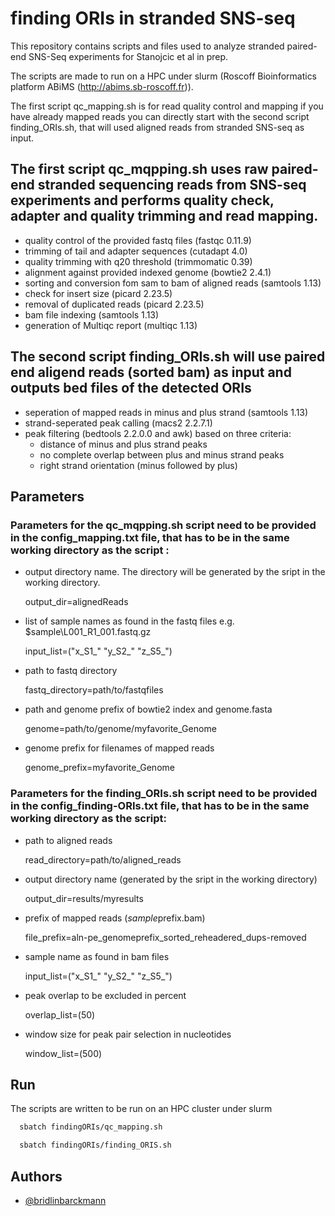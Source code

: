 # finding ORIs in stranded SNS-seq

This repository contains scripts and files used to analyze stranded paired-end SNS-Seq experiments for Stanojcic et al in prep.

The scripts are made to run on a HPC under slurm (Roscoff Bioinformatics platform ABiMS (http://abims.sb-roscoff.fr)).

The first script qc_mapping.sh is for read quality control and mapping if you have already mapped reads you can directly start with the second script finding_ORIs.sh, that will used aligned reads from stranded SNS-seq as input.

## The first script qc_mqpping.sh uses raw paired-end stranded sequencing reads from SNS-seq experiments and performs quality check, adapter and quality trimming and read mapping.
- quality control of the provided fastq files (fastqc 0.11.9)
- trimming of tail and adapter sequences (cutadapt 4.0)
- quality trimming with q20 threshold (trimmomatic 0.39)
- alignment against provided indexed genome (bowtie2 2.4.1)
- sorting and conversion fom sam to bam of aligned reads (samtools 1.13)
- check for insert size (picard 2.23.5)
- removal of duplicated reads (picard 2.23.5)
- bam file indexing (samtools 1.13)
- generation of Multiqc report (multiqc 1.13)

## The second script finding_ORIs.sh will use paired end aligend reads (sorted bam) as input and outputs bed files of the detected ORIs 

- seperation of mapped reads in minus and plus strand (samtools 1.13)
- strand-seperated peak calling (macs2 2.2.7.1)
- peak filtering (bedtools 2.2.0.0 and awk) based on three criteria: 
    - distance of minus and plus strand peaks
    - no complete overlap between plus and minus strand peaks
    - right strand orientation (minus followed by plus)

## Parameters

### Parameters for the qc_mqpping.sh script need to be provided in the config_mapping.txt file, that has to be in the same working directory as the script :

- output directory name. The directory will be generated by the sript in the working directory.

    output_dir=alignedReads

- list of sample names as found in the fastq files e.g. $sample\L001_R1_001.fastq.gz

    input_list=("x_S1_" "y_S2_" "z_S5_")           

- path to fastq directory

    fastq_directory=path/to/fastqfiles                          

- path and genome prefix of bowtie2 index and genome.fasta

    genome=path/to/genome/myfavorite_Genome    

- genome prefix for filenames of mapped reads

    genome_prefix=myfavorite_Genome  



### Parameters for the finding_ORIs.sh script need to be provided in the config_finding-ORIs.txt file, that has to be in the same working directory as the script:
- path to aligned reads

    read_directory=path/to/aligned_reads                    

- output directory name (generated by the sript in the working directory)

    output_dir=results/myresults  

- prefix of mapped reads ($sample$prefix.bam)

    file_prefix=aln-pe_genomeprefix_sorted_reheadered_dups-removed                     

- sample name as found in bam files 

    input_list=("x_S1_" "y_S2_" "z_S5_")      

- peak overlap to be excluded in percent

    overlap_list=(50)                                                  

- window size for peak pair selection in nucleotides

    window_list=(500)                                       


## Run

The scripts are written to be run on an HPC cluster under slurm


```bash 
  sbatch findingORIs/qc_mapping.sh
```

```bash 
  sbatch findingORIs/finding_ORIS.sh
```


## Authors

- [@bridlinbarckmann](https://www.github.com/bridlin)


